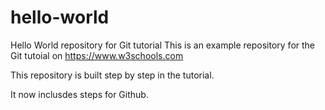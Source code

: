 # hello-world
Hello World repository for Git tutorial
This is an example repository for the Git tutoial on https://www.w3schools.com

This repository is built step by step in the tutorial.

It now inclusdes steps for Github.
